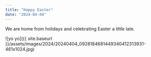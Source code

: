 ```yaml
---
title: "Happy Easter"
date: "2024-04-04"
---
```


We are home from holidays and celebrating Easter a little late.

![yo yo]({{ site.baseurl }}/assets/images/2024/20240404_0928184681449340412313931-461x1024.jpg)
